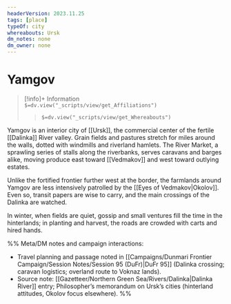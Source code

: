```yaml
---
headerVersion: 2023.11.25
tags: [place]
typeOf: city
whereabouts: Ursk
dm_notes: none
dm_owner: none
---
```

# Yamgov
>[!info]+ Information  
> `$=dv.view("_scripts/view/get_Affiliations")`  
>> `$=dv.view("_scripts/view/get_Whereabouts")`

Yamgov is an interior city of [[Ursk]], the commercial center of the fertile [[Dalinka]] River valley. Grain fields and pastures stretch for miles around the walls, dotted with windmills and riverland hamlets. The River Market, a sprawling series of stalls along the riverbanks, serves caravans and barges alike, moving produce east toward [[Vedmakov]] and west toward outlying estates.

Unlike the fortified frontier further west at the border, the farmlands around Yamgov are less intensively patrolled by the [[Eyes of Vedmakov|Okolov]].  Even so, transit papers are wise to carry, and the main crossings of the Dalinka are watched.

In winter, when fields are quiet, gossip and small ventures fill the time in the hinterlands; in planting and harvest, the roads are crowded with carts and hired hands.

%%
Meta/DM notes and campaign interactions:
- Travel planning and passage noted in [[Campaigns/Dunmari Frontier Campaign/Session Notes/Session 95 (DuFr)|DuFr 95]] (Dalinka crossing; caravan logistics; overland route to Voknaz lands).
- Source note: [[Gazetteer/Northern Green Sea/Rivers/Dalinka|Dalinka River]] entry; Philosopher’s memorandum on Ursk’s cities (hinterland attitudes, Okolov focus elsewhere).
%%
